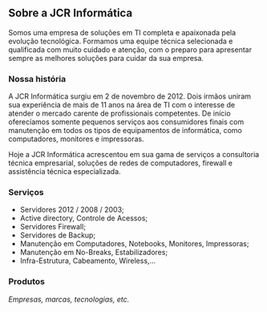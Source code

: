 ## Sobre a JCR Informática

Somos uma empresa de soluções em TI completa e apaixonada pela evolução tecnológica. Formamos uma equipe técnica selecionada e qualificada com muito cuidado e atenção, com o preparo para apresentar sempre as melhores soluções para cuidar da sua empresa.


### Nossa história

A JCR Informática surgiu em 2 de novembro de 2012. Dois irmãos uniram sua experiência de mais de 11 anos na área de TI com o interesse de atender o mercado carente de profissionais competentes. De início oferecíamos somente pequenos serviços aos consumidores finais com manutenção em todos os tipos de equipamentos de informática, como computadores, monitores e impressoras.

Hoje a JCR Informática acrescentou em sua gama de serviços a consultoria técnica empresarial, soluções de redes de computadores, firewall e assistência técnica especializada.

### Serviços

- Servidores 2012 / 2008 / 2003;
- Active directory, Controle de Acessos;
- Servidores Firewall;
- Servidores de Backup;
- Manutenção em Computadores, Notebooks, Monitores, Impressoras;
- Manutenção em No-Breaks, Estabilizadores;
- Infra-Estrutura, Cabeamento, Wireless,...

### Produtos

_Empresas, marcas, tecnologias, etc._

